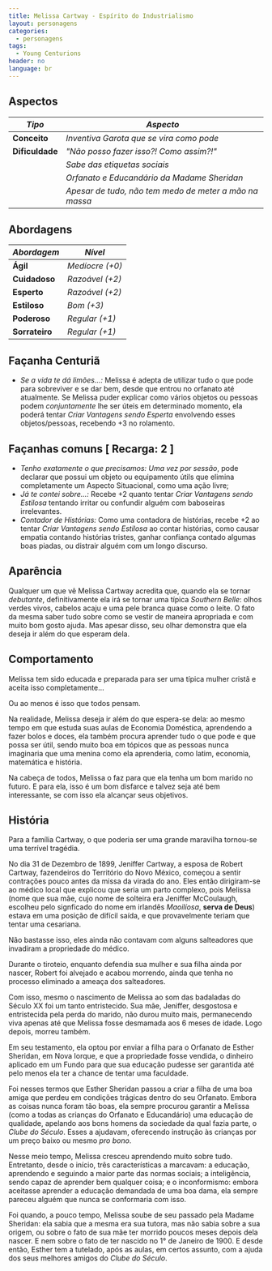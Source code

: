 ```yaml
---
title: Melissa Cartway - Espírito do Industrialismo
layout: personagens
categories:
  - personagens
tags:
  - Young Centurions
header: no
language: br
---
```



## Aspectos

| ***Tipo***       | ***Aspecto***                                          |
|------------------|--------------------------------------------------------|
| __Conceito__     | _Inventiva Garota que se vira como pode_               |
| __Dificuldade__  | _"Não posso fazer isso?! Como assim?!"_                |
|                  | _Sabe das etiquetas sociais_                           |
|                  | _Orfanato e Educandário da Madame Sheridan_            |
|                  | _Apesar de tudo, não tem medo de meter a mão na massa_ |

## Abordagens

| ***Abordagem*** | ***Nível***     |
|-----------------|-----------------|
| __Ágil__        | _Medíocre (+0)_ |
| __Cuidadoso__   | _Razoável (+2)_ |
| __Esperto__     | _Razoável (+2)_ |
| __Estiloso__    | _Bom (+3)_      |
| __Poderoso__    | _Regular (+1)_  |
| __Sorrateiro__  | _Regular (+1)_  |

## Façanha Centuriã

+ _Se a vida te dá limões...:_ Melissa é adepta de utilizar tudo o que pode para sobreviver e se dar bem, desde que entrou no orfanato até atualmente. Se Melissa puder explicar como vários objetos ou pessoas podem _conjuntamente_ lhe ser úteis em determinado momento, ela poderá tentar _Criar Vantagens sendo Esperta_ envolvendo esses objetos/pessoas, recebendo +3 no rolamento.

## Façanhas comuns [ Recarga: 2 ]

+ _Tenho exatamente o que precisamos:_ _Uma vez por sessão_, pode declarar que possui um objeto ou equipamento útils que elimina completamente um Aspecto Situacional, como uma ação livre;
+ _Já te contei sobre...:_ Recebe +2 quanto tentar _Criar Vantagens sendo Estilosa_ tentando irritar ou confundir alguém com baboseiras irrelevantes.
+ _Contador de Histórias:_ Como uma contadora de histórias, recebe +2 ao tentar _Criar Vantagens sendo Estilosa_ ao contar histórias, como causar empatia contando histórias tristes, ganhar confiança contado algumas boas piadas, ou distrair alguém com um longo discurso.

## Aparência

Qualquer um que vê Melissa Cartway acredita que, quando ela se tornar _debutante_, definitivamente ela irá se tornar uma típica _Southern Belle_: olhos verdes vivos, cabelos acaju e uma pele branca quase como o leite. O fato da mesma saber tudo sobre como se vestir de maneira apropriada e com muito bom gosto ajuda. Mas apesar disso, seu olhar demonstra que ela deseja ir além do que esperam dela.

## Comportamento

Melissa tem sido educada e preparada para ser uma típica mulher cristã e aceita isso completamente...

Ou ao menos é isso que todos pensam.

Na realidade, Melissa deseja ir além do que espera-se dela: ao mesmo tempo em que estuda suas aulas de Economia Doméstica, aprendendo a fazer bolos e doces, ela também procura aprender tudo o que pode e que possa ser útil, sendo muito boa em tópicos que as pessoas nunca imaginaria que uma menina como ela aprenderia, como latim, economia, matemática e história. 

Na cabeça de todos, Melissa o faz para que ela tenha um bom marido no futuro. E para ela, isso é um bom disfarce e talvez seja até bem interessante, se com isso ela alcançar seus objetivos.

## História

Para a família Cartway, o que poderia ser uma grande maravilha tornou-se uma terrível tragédia. 

No dia 31 de Dezembro de 1899, Jeniffer Cartway, a esposa de Robert Cartway, fazendeiros do Território do Novo México, começou a sentir contrações pouco antes da missa da virada do ano. Eles então dirigiram-se ao médico local que explicou que seria um parto complexo, pois Melissa (nome que sua mãe, cujo nome de solteira era Jeniffer McCoulaugh, escolheu pelo signficado do nome em irlandês _Maoilíosa_, __serva de Deus__) estava em uma posição de difícil saída, e que provavelmente teriam que tentar uma cesariana.

Não bastasse isso, eles ainda não contavam com alguns salteadores que invadiram a propriedade do médico.

Durante o tiroteio, enquanto defendia sua mulher e sua filha ainda por nascer, Robert foi alvejado e acabou morrendo, ainda que tenha no processo eliminado a ameaça dos salteadores.

Com isso, mesmo o nascimento de Melissa ao som das badaladas do Século XX foi um tanto entristecido. Sua mãe, Jeniffer, desgostosa e entristecida pela perda do marido, não durou muito mais, permanecendo viva apenas até que Melissa fosse desmamada aos 6 meses de idade. Logo depois, morreu também. 

Em seu testamento, ela optou por enviar a filha para o Orfanato de Esther Sheridan, em Nova Iorque, e que a propriedade fosse vendida, o dinheiro aplicado em um Fundo para que sua educação pudesse ser garantida até pelo menos ela ter a chance de tentar uma faculdade.

Foi nesses termos que Esther Sheridan passou a criar a filha de uma boa amiga que perdeu em condições trágicas dentro do seu Orfanato. Embora as coisas nunca foram tão boas, ela sempre procurou garantir a Melissa (como a todas as crianças do Orfanato e Educandário) uma educação de qualidade, apelando aos bons homens da sociedade da qual fazia parte, o _Clube do Século_. Esses a ajudavam, oferecendo instrução às crianças por um preço baixo ou mesmo _pro bono_.

Nesse meio tempo, Melissa cresceu aprendendo muito sobre tudo. Entretanto, desde o início, três características a marcavam: a educação, aprendendo e seguindo a maior parte das normas sociais; a inteligência, sendo capaz de aprender bem qualquer coisa; e o inconformismo: embora aceitasse aprender a educação demandada de uma boa dama, ela sempre pareceu alguém que nunca se conformaria com isso.

Foi quando, a pouco tempo, Melissa soube de seu passado pela Madame Sheridan: ela sabia que a mesma era sua tutora, mas não sabia sobre a sua origem, ou sobre o fato de sua mãe ter morrido poucos meses depois dela nascer. E nem sobre o fato de ter nascido no 1° de Janeiro de 1900. E desde então, Esther tem a tutelado, após as aulas, em certos assunto, com a ajuda dos seus melhores amigos do _Clube do Século_.

